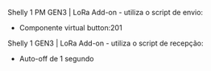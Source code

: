 Shelly 1 PM GEN3 |  LoRa Add-on -  utiliza o script de envio:
  -  Componente virtual button:201

Shelly 1 GEN3 |  LoRa Add-on - utiliza o script de recepção:
  - Auto-off de 1 segundo
